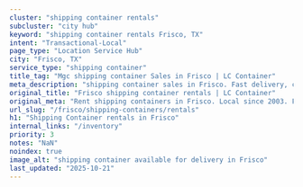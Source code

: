 ```yaml
---
cluster: "shipping container rentals"
subcluster: "city hub"
keyword: "shipping container rentals Frisco, TX"
intent: "Transactional-Local"
page_type: "Location Service Hub"
city: "Frisco, TX"
service_type: "shipping container"
title_tag: "Mgc shipping container Sales in Frisco | LC Container"
meta_description: "shipping container sales in Frisco. Fast delivery, competitive pricing. Serving shipping containers area. Quote ID: S2M. Call (214) 524-4168 for your free quote today."
original_title: "Frisco shipping container rentals | LC Container"
original_meta: "Rent shipping containers in Frisco. Local since 2003. Flexible rental terms. Same-week delivery available. Get your free quote — call (214) 524-4168 today."
url_slug: "/frisco/shipping-containers/rentals"
h1: "Shipping Container rentals in Frisco"
internal_links: "/inventory"
priority: 3
notes: "NaN"
noindex: true
image_alt: "shipping container available for delivery in Frisco"
last_updated: "2025-10-21"
---
```


<!-- TODO: Add unique city/inventory copy, images, and internal links here. -->
